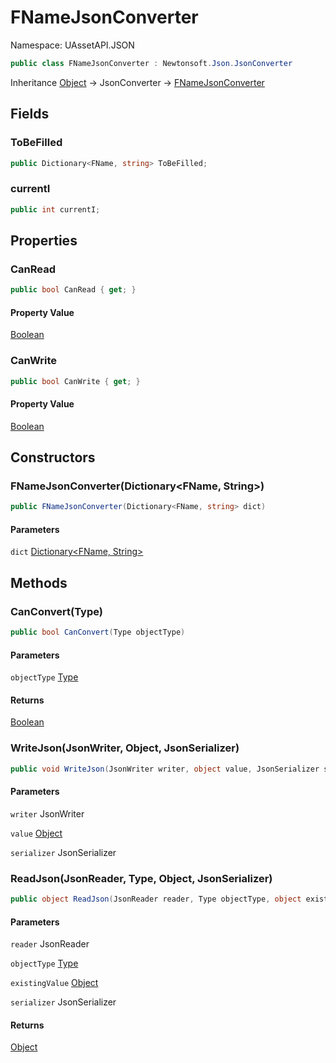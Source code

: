# FNameJsonConverter

Namespace: UAssetAPI.JSON

```csharp
public class FNameJsonConverter : Newtonsoft.Json.JsonConverter
```

Inheritance [Object](https://docs.microsoft.com/en-us/dotnet/api/system.object) → JsonConverter → [FNameJsonConverter](./uassetapi.json.fnamejsonconverter.md)

## Fields

### **ToBeFilled**

```csharp
public Dictionary<FName, string> ToBeFilled;
```

### **currentI**

```csharp
public int currentI;
```

## Properties

### **CanRead**

```csharp
public bool CanRead { get; }
```

#### Property Value

[Boolean](https://docs.microsoft.com/en-us/dotnet/api/system.boolean)<br>

### **CanWrite**

```csharp
public bool CanWrite { get; }
```

#### Property Value

[Boolean](https://docs.microsoft.com/en-us/dotnet/api/system.boolean)<br>

## Constructors

### **FNameJsonConverter(Dictionary&lt;FName, String&gt;)**

```csharp
public FNameJsonConverter(Dictionary<FName, string> dict)
```

#### Parameters

`dict` [Dictionary&lt;FName, String&gt;](https://docs.microsoft.com/en-us/dotnet/api/system.collections.generic.dictionary-2)<br>

## Methods

### **CanConvert(Type)**

```csharp
public bool CanConvert(Type objectType)
```

#### Parameters

`objectType` [Type](https://docs.microsoft.com/en-us/dotnet/api/system.type)<br>

#### Returns

[Boolean](https://docs.microsoft.com/en-us/dotnet/api/system.boolean)<br>

### **WriteJson(JsonWriter, Object, JsonSerializer)**

```csharp
public void WriteJson(JsonWriter writer, object value, JsonSerializer serializer)
```

#### Parameters

`writer` JsonWriter<br>

`value` [Object](https://docs.microsoft.com/en-us/dotnet/api/system.object)<br>

`serializer` JsonSerializer<br>

### **ReadJson(JsonReader, Type, Object, JsonSerializer)**

```csharp
public object ReadJson(JsonReader reader, Type objectType, object existingValue, JsonSerializer serializer)
```

#### Parameters

`reader` JsonReader<br>

`objectType` [Type](https://docs.microsoft.com/en-us/dotnet/api/system.type)<br>

`existingValue` [Object](https://docs.microsoft.com/en-us/dotnet/api/system.object)<br>

`serializer` JsonSerializer<br>

#### Returns

[Object](https://docs.microsoft.com/en-us/dotnet/api/system.object)<br>
